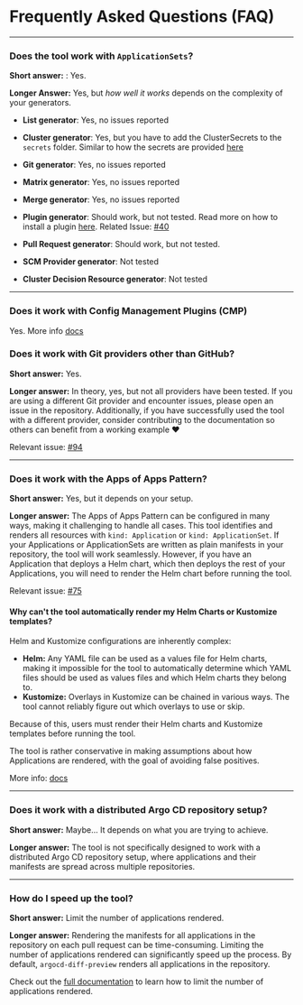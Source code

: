 # Frequently Asked Questions (FAQ)

---

### Does the tool work with `ApplicationSets`?

**Short answer:** : Yes.

**Longer Answer:** Yes, but _how well it works_ depends on the complexity of your generators.

- **List generator**:
  Yes, no issues reported

- **Cluster generator**:
  Yes, but you have to add the ClusterSecrets to the `secrets` folder. Similar to how the secrets are provided [here](https://dag-andersen.github.io/argocd-diff-preview/github-actions-workflow)

- **Git generator**:
  Yes, no issues reported

- **Matrix generator**:
  Yes, no issues reported

- **Merge generator**:
  Yes, no issues reported

- **Plugin generator**: 
  Should work, but not tested. Read more on how to install a plugin [here](https://dag-andersen.github.io/argocd-diff-preview/custom-argo-cd-installation). Related Issue: [#40](https://github.com/dag-andersen/argocd-diff-preview/issues/40)

- **Pull Request generator**:
   Should work, but not tested.

- **SCM Provider generator**:
  Not tested

- **Cluster Decision Resource generator**:
  Not tested

---


### Does it work with Config Management Plugins (CMP)

Yes. More info [docs](https://dag-andersen.github.io/argocd-diff-preview/custom-argo-cd-installation)

### Does it work with Git providers other than GitHub?

**Short answer:** Yes.

**Longer answer:** In theory, yes, but not all providers have been tested. If you are using a different Git provider and encounter issues, please open an issue in the repository. Additionally, if you have successfully used the tool with a different provider, consider contributing to the documentation so others can benefit from a working example ❤️

Relevant issue: [#94](https://github.com/dag-andersen/argocd-diff-preview/issues/94)

---

### Does it work with the Apps of Apps Pattern?

**Short answer:** Yes, but it depends on your setup.

**Longer answer:** The Apps of Apps Pattern can be configured in many ways, making it challenging to handle all cases. This tool identifies and renders all resources with `kind: Application` or `kind: ApplicationSet`. If your Applications or ApplicationSets are written as plain manifests in your repository, the tool will work seamlessly. However, if you have an Application that deploys a Helm chart, which then deploys the rest of your Applications, you will need to render the Helm chart before running the tool.

Relevant issue: [#75](https://github.com/dag-andersen/argocd-diff-preview/issues/75)

#### Why can't the tool automatically render my Helm Charts or Kustomize templates?

Helm and Kustomize configurations are inherently complex:

- **Helm:** Any YAML file can be used as a values file for Helm charts, making it impossible for the tool to automatically determine which YAML files should be used as values files and which Helm charts they belong to.
- **Kustomize:** Overlays in Kustomize can be chained in various ways. The tool cannot reliably figure out which overlays to use or skip.

Because of this, users must render their Helm charts and Kustomize templates before running the tool.

The tool is rather conservative in making assumptions about how Applications are rendered, with the goal of avoiding false positives.

More info: [docs](https://dag-andersen.github.io/argocd-diff-preview/generated-applications/)

---

### Does it work with a distributed Argo CD repository setup?

**Short answer:** Maybe... It depends on what you are trying to achieve.

**Longer answer:** The tool is not specifically designed to work with a distributed Argo CD repository setup, where applications and their manifests are spread across multiple repositories.

---

### How do I speed up the tool?

**Short answer:** Limit the number of applications rendered.

**Longer answer:** Rendering the manifests for all applications in the repository on each pull request can be time-consuming. Limiting the number of applications rendered can significantly speed up the process. By default, `argocd-diff-preview` renders all applications in the repository.

Check out the [full documentation](https://dag-andersen.github.io/argocd-diff-preview/application-selection/) to learn how to limit the number of applications rendered.

